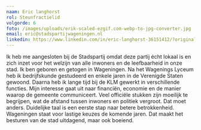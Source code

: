 ```yaml
---
naam: Eric langhorst
rol: Steunfractielid
volgorde: 6
foto: /images/uploads/erik-scaled-ezgif.com-webp-to-jpg-converter.jpg
email: eric@stadspartijwageningen.nl
linkedin: https://www.linkedin.com/in/eric-langhorst-36151412/?originalSubdomain=nl
---
```

<!--StartFragment-->

Ik heb me aangesloten bij de Stadspartij omdat deze partij écht lokaal is en zich inzet voor het welzijn van alle inwoners en de leefbaarheid in onze stad. Ik ben geboren en getogen in Wageningen. Na het Wagenings Lyceum heb ik bedrijfskunde gestudeerd en enkele jaren in de Verenigde Staten gewoond. Daarna heb ik lange tijd bij de KLM gewerkt in verschillende functies. Mijn interesse gaat uit naar financiën, economie en de manier waarop de gemeente communiceert. Veel officiële stukken zijn moeilijk te begrijpen, wat de afstand tussen inwoners en politiek vergroot. Dat moet anders. Duidelijke taal is een eerste stap naar betere betrokkenheid. Wageningen staat voor lastige keuzes de komende jaren. Dat maakt het besturen van de stad uitdagend, maar ook boeiend.

<!--EndFragment-->